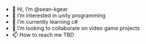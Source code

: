 - 👋 Hi, I’m @sean-kgear
- 👀 I’m interested in unity programming
- 🌱 I’m currently learning c#
- 💞️ I’m looking to collaborate on video game projects
- 📫 How to reach me TBD

<!---
sean-kgear/sean-kgear is a ✨ special ✨ repository because its `README.md` (this file) appears on your GitHub profile.
You can click the Preview link to take a look at your changes.
--->
